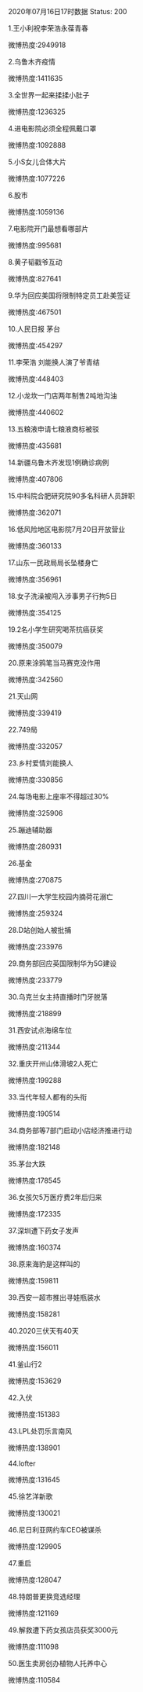 2020年07月16日17时数据
Status: 200

1.王小利祝李荣浩永葆青春

微博热度:2949918

2.乌鲁木齐疫情

微博热度:1411635

3.全世界一起来揉揉小肚子

微博热度:1236325

4.进电影院必须全程佩戴口罩

微博热度:1092888

5.小S女儿合体大片

微博热度:1077226

6.股市

微博热度:1059136

7.电影院开门最想看哪部片

微博热度:995681

8.黄子韬戳爷互动

微博热度:827641

9.华为回应美国将限制特定员工赴美签证

微博热度:467501

10.人民日报 茅台

微博热度:454297

11.李荣浩 刘能换人演了爷青结

微博热度:448403

12.小龙坎一门店两年制售2吨地沟油

微博热度:440602

13.五粮液申请七粮液商标被驳

微博热度:435681

14.新疆乌鲁木齐发现1例确诊病例

微博热度:407806

15.中科院合肥研究院90多名科研人员辞职

微博热度:362071

16.低风险地区电影院7月20日开放营业

微博热度:360133

17.山东一民政局局长坠楼身亡

微博热度:356961

18.女子洗澡被闯入涉事男子行拘5日

微博热度:354125

19.2名小学生研究喝茶抗癌获奖

微博热度:350079

20.原来涂鸦笔当马赛克没作用

微博热度:342560

21.天山网

微博热度:339419

22.749局

微博热度:332057

23.乡村爱情刘能换人

微博热度:330856

24.每场电影上座率不得超过30%

微博热度:325906

25.蹦迪辅助器

微博热度:280931

26.基金

微博热度:270875

27.四川一大学生校园内摘荷花溺亡

微博热度:259324

28.D站创始人被批捕

微博热度:233976

29.商务部回应英国限制华为5G建设

微博热度:233779

30.乌克兰女主持直播时门牙脱落

微博热度:218899

31.西安试点海绵车位

微博热度:211344

32.重庆开州山体滑坡2人死亡

微博热度:199288

33.当代年轻人都有的头衔

微博热度:190514

34.商务部等7部门启动小店经济推进行动

微博热度:182148

35.茅台大跌

微博热度:178545

36.女孩欠5万医疗费2年后归来

微博热度:172335

37.深圳遭下药女子发声

微博热度:160374

38.原来海豹是这样叫的

微博热度:159811

39.西安一超市推出寻娃瓶装水

微博热度:158281

40.2020三伏天有40天

微博热度:156011

41.釜山行2

微博热度:153629

42.入伏

微博热度:151383

43.LPL处罚乐言南风

微博热度:138901

44.lofter

微博热度:131645

45.徐艺洋新歌

微博热度:130021

46.尼日利亚网约车CEO被谋杀

微博热度:129905

47.重启

微博热度:128047

48.特朗普更换竞选经理

微博热度:121169

49.解救遭下药女孩店员获奖3000元

微博热度:111098

50.医生卖房创办植物人托养中心

微博热度:110584

